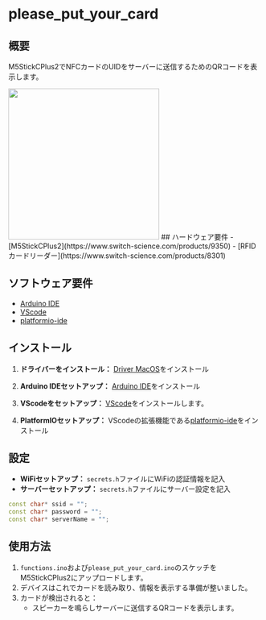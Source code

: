 # please_put_your_card

## 概要
M5StickCPlus2でNFCカードのUIDをサーバーに送信するためのQRコードを表示します。

<img src="https://github.com/42association/please_put_your_card/assets/135298886/81bf2243-7abb-4e85-882a-13a4d248f050" width="300px">
## ハードウェア要件
- [M5StickCPlus2](https://www.switch-science.com/products/9350)
- [RFIDカードリーダー](https://www.switch-science.com/products/8301)

## ソフトウェア要件
- [Arduino IDE](https://www.arduino.cc/en/software)
- [VScode](https://code.visualstudio.com/)
- [platformio-ide](https://marketplace.visualstudio.com/items?itemName=platformio.platformio-ide)

## インストール
1. **ドライバーをインストール：** [Driver MacOS](https://m5stack.oss-cn-shenzhen.aliyuncs.com/resource/drivers/CH9102_VCP_MacOS_v1.7.zip)をインストール

1. **Arduino IDEセットアップ：** [Arduino IDE](https://www.arduino.cc/en/software)をインストール

2. **VScodeをセットアップ：** [VScode](https://code.visualstudio.com/)をインストールします。

3. **PlatformIOセットアップ：** VScodeの拡張機能である[platformio-ide](https://marketplace.visualstudio.com/items?itemName=platformio.platformio-ide)をインストール

## 設定
- **WiFiセットアップ：** `secrets.h`ファイルにWiFiの認証情報を記入
- **サーバーセットアップ：** `secrets.h`ファイルにサーバー設定を記入
```cpp
const char* ssid = "";
const char* password = "";
const char* serverName = "";
```

## 使用方法
1. `functions.ino`および`please_put_your_card.ino`のスケッチをM5StickCPlus2にアップロードします。
2. デバイスはこれでカードを読み取り、情報を表示する準備が整いました。
3. カードが検出されると：
   - スピーカーを鳴らしサーバーに送信するQRコードを表示します。